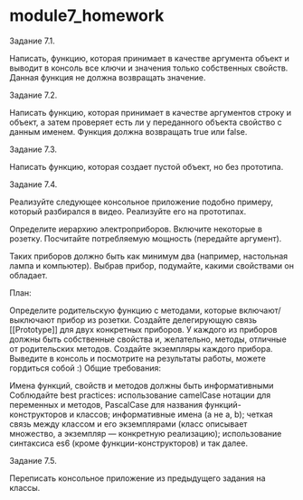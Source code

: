 # module7_homework

Задание 7.1.

Написать, функцию, которая принимает в качестве аргумента объект и выводит в консоль все ключи и значения только собственных свойств. Данная функция не должна возвращать значение.


Задание 7.2.

Написать функцию, которая принимает в качестве аргументов строку и объект, а затем проверяет есть ли у переданного объекта свойство с данным именем. Функция должна возвращать true или false.


Задание 7.3.

Написать функцию, которая создает пустой объект, но без прототипа.


Задание 7.4.

Реализуйте следующее консольное приложение подобно примеру, который разбирался в видео. Реализуйте его на прототипах.

Определите иерархию электроприборов. Включите некоторые в розетку. Посчитайте потребляемую мощность (передайте аргумент). 

Таких приборов должно быть как минимум два (например, настольная лампа и компьютер). Выбрав прибор, подумайте, какими свойствами он обладает.

План:

Определите родительскую функцию с методами, которые включают/выключают прибор из розетки.
Создайте делегирующую связь [[Prototype]] для двух конкретных приборов.
У каждого из приборов должны быть собственные свойства и, желательно, методы, отличные от родительских методов.
Создайте экземпляры каждого прибора.
Выведите в консоль и посмотрите на результаты работы, можете гордиться собой :)
Общие требования:

Имена функций, свойств и методов должны быть информативными
Соблюдайте best practices:
использование camelCase нотации для переменных и методов, PascalCase для названия функций-конструкторов и классов;
информативные имена (а не a, b);
четкая связь между классом и его экземплярами (класс описывает множество, а экземпляр — конкретную реализацию);
использование синтаксиса es6 (кроме функции-конструкторов) и так далее.


Задание 7.5.

Переписать консольное приложение из предыдущего задания на классы.
